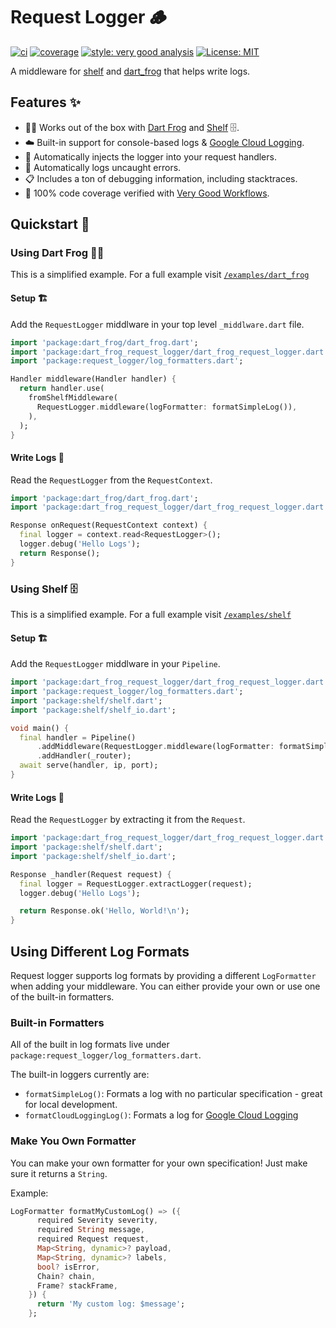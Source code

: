 # Request Logger 🪵

[![ci][ci_badge]][ci_link]
[![coverage][coverage_badge]][ci_link]
[![style: very good analysis][very_good_analysis_badge]][very_good_analysis_link]
[![License: MIT][license_badge]][license_link]

A middleware for [shelf](https://pub.dev/packages/shelf) and [dart_frog](https://verygoodopensource.github.io/dart_frog/) that helps write logs.

## Features ✨

- 🎯🐸 Works out of the box with [Dart Frog](https://verygoodopensource.github.io/dart_frog/) and [Shelf](https://pub.dev/packages/shel) 🗄️.
- ☁️ Built-in support for console-based logs & [Google Cloud Logging](https://cloud.google.com/logging).
- 💉 Automatically injects the logger into your request handlers.
- 🐛 Automatically logs uncaught errors.
- 📋 Includes a ton of debugging information, including stacktraces.
- 🧪 100% code coverage verified with [Very Good Workflows](https://github.com/VeryGoodOpenSource/very_good_workflows).

## Quickstart 🚀

### Using Dart Frog 🎯🐸

This is a simplified example. For a full example visit [`/examples/dart_frog`](https://github.com/mtwichel/request_logger/tree/main/examples/dart_frog)

#### Setup 🏗️

Add the `RequestLogger` middlware in your top level `_middlware.dart` file.

```dart
import 'package:dart_frog/dart_frog.dart';
import 'package:dart_frog_request_logger/dart_frog_request_logger.dart';
import 'package:request_logger/log_formatters.dart';

Handler middleware(Handler handler) {
  return handler.use(
    fromShelfMiddleware(
      RequestLogger.middleware(logFormatter: formatSimpleLog()),
    ),
  );
}
```

#### Write Logs 📝

Read the `RequestLogger` from the `RequestContext`.

```dart
import 'package:dart_frog/dart_frog.dart';
import 'package:dart_frog_request_logger/dart_frog_request_logger.dart';

Response onRequest(RequestContext context) {
  final logger = context.read<RequestLogger>();
  logger.debug('Hello Logs');
  return Response();
}
```

### Using Shelf 🗄️

This is a simplified example. For a full example visit [`/examples/shelf`](https://github.com/mtwichel/request_logger/tree/main/examples/shelf)

#### Setup 🏗️

Add the `RequestLogger` middlware in your `Pipeline`.

```dart
import 'package:dart_frog_request_logger/dart_frog_request_logger.dart';
import 'package:request_logger/log_formatters.dart';
import 'package:shelf/shelf.dart';
import 'package:shelf/shelf_io.dart';

void main() {
  final handler = Pipeline()
      .addMiddleware(RequestLogger.middleware(logFormatter: formatSimpleLog()))
      .addHandler(_router);
  await serve(handler, ip, port);
}
```

#### Write Logs 📝

Read the `RequestLogger` by extracting it from the `Request`.

```dart
import 'package:dart_frog_request_logger/dart_frog_request_logger.dart';
import 'package:shelf/shelf.dart';
import 'package:shelf/shelf_io.dart';

Response _handler(Request request) {
  final logger = RequestLogger.extractLogger(request);
  logger.debug('Hello Logs');

  return Response.ok('Hello, World!\n');
}
```

## Using Different Log Formats

Request logger supports log formats by providing a different `LogFormatter` when adding your middleware. You can either provide your own or use one of the built-in formatters.

### Built-in Formatters

All of the built in log formats live under `package:request_logger/log_formatters.dart`.

The built-in loggers currently are:

- `formatSimpleLog()`: Formats a log with no particular specification - great for local development.
- `formatCloudLoggingLog()`: Formats a log for [Google Cloud Logging](https://cloud.google.com/logging)

### Make You Own Formatter

You can make your own formatter for your own specification! Just make sure it returns a `String`.

Example:

```dart
LogFormatter formatMyCustomLog() => ({
      required Severity severity,
      required String message,
      required Request request,
      Map<String, dynamic>? payload,
      Map<String, dynamic>? labels,
      bool? isError,
      Chain? chain,
      Frame? stackFrame,
    }) {
      return 'My custom log: $message';
    };
```

[ci_badge]: https://github.com/mtwichel/request_logger/actions/workflows/request_logger_verify_and_test.yaml/badge.svg
[ci_link]: https://github.com/mtwichel/request_logger/actions/workflows/request_logger_verify_and_test.yaml
[coverage_badge]: https://raw.githubusercontent.com/mtwichel/request_logger/main/coverage_badge.svg
[license_badge]: https://img.shields.io/badge/license-MIT-blue.svg
[license_link]: https://opensource.org/licenses/MIT
[very_good_analysis_badge]: https://img.shields.io/badge/style-very_good_analysis-B22C89.svg
[very_good_analysis_link]: https://pub.dev/packages/very_good_analysis

